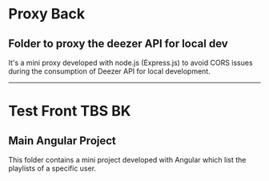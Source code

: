 # Proxy Back

## Folder to proxy the deezer API for local dev

It's a mini proxy developed with node.js (Express.js) to avoid CORS issues during the consumption of Deezer API for local development.

---

# Test Front TBS BK

## Main Angular Project

This folder contains a mini project developed with Angular which list the playlists of a specific user.
